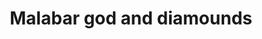 ---
title: "Malabar god and diamounds"
url: /thiruvananthapuram/malabar-god-and-diamounds/
shop: Schmuck
---